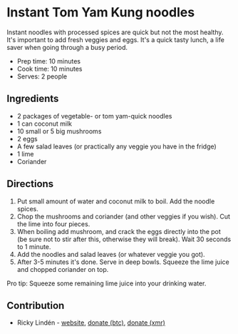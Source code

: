 # Instant Tom Yam Kung noodles 

Instant noodles with processed spices are quick but not the most healthy. It's important to add fresh veggies and eggs. It's a quick tasty lunch, a life saver when going through a busy period.

- Prep time: 10 minutes
- Cook time: 10 minutes
- Serves: 2 people

## Ingredients

- 2 packages of vegetable- or tom yam-quick noodles
- 1 can coconut milk
- 10 small or 5 big mushrooms
- 2 eggs
- A few salad leaves (or practically any veggie you have in the fridge)
- 1 lime 
- Coriander

## Directions

1. Put small amount of water and coconut milk to boil. Add the noodle spices.
2. Chop the mushrooms and coriander (and other veggies if you wish). Cut the lime into four pieces.
3. When boiling add mushroom, and crack the eggs directly into the pot (be sure not to stir after this, otherwise they will break). Wait 30 seconds to 1 minute.
4. Add the noodles and salad leaves (or whatever veggie you got).
5. After 3-5 minutes it's done. Serve in deep bowls. Squeeze the lime juice and chopped coriander on top.

Pro tip: Squeeze some remaining lime juice into your drinking water.

## Contribution

- Ricky Lindén - [website](https://rickylinden.com), [donate (btc)](bc1qr28v9avdltgqhv63qqwt08k0n5kq9v27vppuzq), [donate (xmr)](49C6XptCgtVeurXQR9ZeXmV444TjCzDgEMEE84AAuQPmPPwdq7vMsCkTmn8EaZEJ6HPKsd1G4Vmzk5QbbMqWxCGRMrMoamK)
